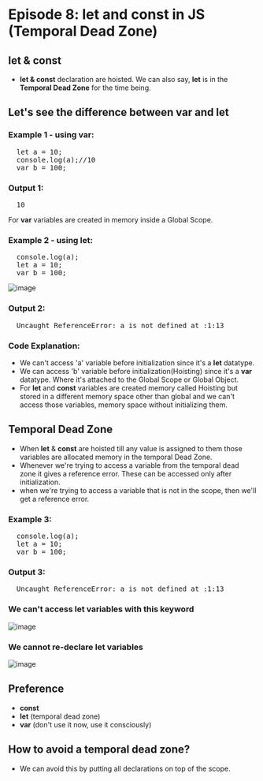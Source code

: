 # Episode 8: let and const in JS (Temporal Dead Zone)

## let & const 
- **let & const** declaration are hoisted. We can also say, **let** is in the **Temporal Dead Zone** for the time being.

## Let's see the difference between **var** and **let**
### Example 1 - using var:
<pre>
  let a = 10;
  console.log(a);//10
  var b = 100;
</pre>

### Output 1:
<pre>
  10
</pre>

For **var** variables are created in memory inside a Global Scope.

### Example 2 - using let:
<pre>
  console.log(a);
  let a = 10;
  var b = 100;
</pre>

![image](https://github.com/ReddyDivya/rd-namaste-javaScript/assets/34181144/4ec157f9-2516-44a5-8c7d-9ec69d0bbdc3)

### Output 2:
<pre>
  Uncaught ReferenceError: a is not defined at <anonymous>:1:13
</pre>

### Code Explanation:
- We can't access 'a' variable before initialization since it's a **let** datatype.
- We can access 'b' variable before initialization(Hoisting) since it's a **var** datatype. Where it's attached to the Global Scope or Global Object.
- For **let** and **const** variables are created memory called Hoisting but stored in a different memory space other than global and we can't access those variables, memory space without initializing them.

## Temporal Dead Zone
- When **let** & **const** are hoisted till any value is assigned to them those variables are  allocated memory in the temporal Dead Zone.
- Whenever we're trying to access a variable from the temporal dead zone it gives a reference error. These can be accessed only after initialization.
- when we're trying to access a variable that is not in the scope, then we'll get a reference error.

### Example 3:
<pre>
  console.log(a);
  let a = 10;
  var b = 100;
</pre>

### Output 3:
<pre>
  Uncaught ReferenceError: a is not defined at <anonymous>:1:13
</pre>

### We can't access let variables with **this** keyword
![image](https://github.com/ReddyDivya/rd-namaste-javaScript/assets/34181144/aad1f6e5-0958-42ef-8734-e6256efa38ec)

### We cannot re-declare let variables
![image](https://github.com/ReddyDivya/rd-namaste-javaScript/assets/34181144/474ab42e-ba78-42a5-b318-96b1fb81e7e9)

## Preference
- **const**
- **let** (temporal dead zone)
- **var** (don't use it now, use it consciously)

## How to avoid a temporal dead zone?
- We can avoid this by putting all declarations on top of the scope.
